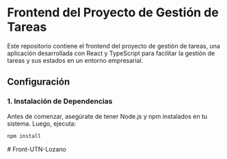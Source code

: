 # Frontend del Proyecto de Gestión de Tareas

Este repositorio contiene el frontend del proyecto de gestión de tareas, una aplicación desarrollada con React y TypeScript para facilitar la gestión de tareas y sus estados en un entorno empresarial.

## Configuración

### 1. Instalación de Dependencias

Antes de comenzar, asegúrate de tener Node.js y npm instalados en tu sistema. Luego, ejecuta:

```bash
npm install
```
#   F r o n t - U T N - L o z a n o  
 